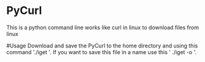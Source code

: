 # PyCurl
This is a python command line works like curl in linux to download files from linux

#Usage
Download and save the PyCurl to the home directory and using this command './iget <file-link>'.
If you want to save this file in a name use this ' ./iget <file-link> -o <file-name>'.
